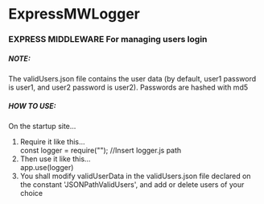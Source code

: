 # ExpressMWLogger
<h3>EXPRESS MIDDLEWARE For managing users login</h3>
<h5>NOTE:</h5>
<p>
The validUsers.json file contains the user data
(by default, user1 password is user1, and user2 password
is user2).
Passwords are hashed with md5
</p>
<h5>HOW TO USE:</h5>
<p>On the startup site...</p>
<ol>
    <li>Require it like this...<br />
        const logger = require(""); //Insert logger.js path
    </li>
    <li>
        Then use it like this...<br />
        app.use(logger)
    </li>
    <li>
        You shall modify validUserData in the validUsers.json 
        file declared on the constant 'JSONPathValidUsers', and
        add or delete users of your choice
    </li>
</ol>
